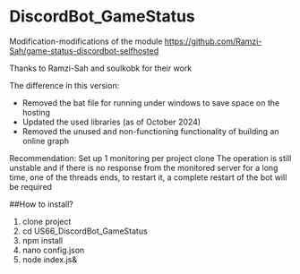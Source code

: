 # DiscordBot_GameStatus

Modification-modifications of the module https://github.com/Ramzi-Sah/game-status-discordbot-selfhosted

Thanks to Ramzi-Sah and soulkobk for their work

The difference in this version:
- Removed the bat file for running under windows to save space on the hosting
- Updated the used libraries (as of October 2024)
- Removed the unused and non-functioning functionality of building an online graph

Recommendation:
Set up 1 monitoring per project clone
The operation is still unstable and if there is no response from the monitored server for a long time, one of the threads ends, to restart it, a complete restart of the bot will be required

##How to install?

1. clone project
2. cd US66_DiscordBot_GameStatus
3. npm install
4. nano config.json
5. node index.js&
